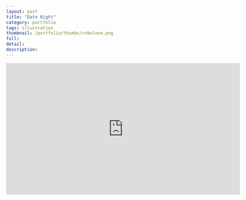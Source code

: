 ```yaml
---
layout: post
title: "Date Night"
category: portfolio
tags: illustration
thumbnail: /portfolio/thumbs/robolove.png
full: 
detail: 
description:
---
```

<iframe src="https://player.vimeo.com/video/228739180" width="640" height="360" frameborder="0" webkitallowfullscreen mozallowfullscreen allowfullscreen></iframe>